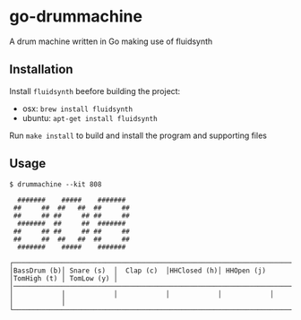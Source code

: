 # go-drummachine

A drum machine written in Go making use of fluidsynth

## Installation

Install `fluidsynth` beefore building the project:
- osx: `brew install fluidsynth`
- ubuntu: `apt-get install fluidsynth`

Run `make install` to build and install the program and supporting files 

## Usage

```
$ drummachine --kit 808

  #######    #####    #######
 ##     ##  ##   ##  ##     ##
 ##     ## ##     ## ##     ##
  #######  ##     ##  #######
 ##     ## ##     ## ##     ##
 ##     ##  ##   ##  ##     ##
  #######    #####    #######

┌──────────────────────────────────────────────────────────────────────────────────────────┐
│BassDrum (b)│ Snare (s)  │  Clap (c)  │HHClosed (h)│ HHOpen (j) │TomHigh (t) │ TomLow (y) │
│──────────────────────────────────────────────────────────────────────────────────────────│
│            │            │            │            │            │            │            │
└──────────────────────────────────────────────────────────────────────────────────────────┘
```
